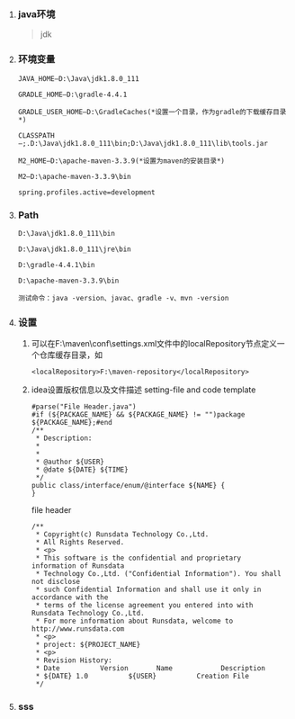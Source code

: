 
1. ### java环境

   >jdk

2. ### 环境变量

   ```
   JAVA_HOME—D:\Java\jdk1.8.0_111
   
   GRADLE_HOME—D:\gradle-4.4.1
   
   GRADLE_USER_HOME—D:\GradleCaches(*设置一个目录，作为gradle的下载缓存目录*)
   
   CLASSPATH—;.D:\Java\jdk1.8.0_111\bin;D:\Java\jdk1.8.0_111\lib\tools.jar
   
   M2_HOME—D:\apache-maven-3.3.9(*设置为maven的安装目录*)
   
   M2—D:\apache-maven-3.3.9\bin
   
   spring.profiles.active=development 
   ```

3. ### Path

   ```
   D:\Java\jdk1.8.0_111\bin 
   
   D:\Java\jdk1.8.0_111\jre\bin 
   
   D:\gradle-4.4.1\bin
   
   D:\apache-maven-3.3.9\bin
   
   测试命令：java -version、javac、gradle -v、mvn -version
   ```

4. ### 设置

   1. 可以在F:\maven\conf\settings.xml文件中的localRepository节点定义一个仓库缓存目录，如

      ```
      <localRepository>F:\maven-repository</localRepository> 
      ```

   2. idea设置版权信息以及文件描述
      setting-file and code template

      ```
      #parse("File Header.java")
      #if (${PACKAGE_NAME} && ${PACKAGE_NAME} != "")package ${PACKAGE_NAME};#end
      /**
       * Description:
       * 
       * 
       * @author ${USER}
       * @date ${DATE} ${TIME}
       */
      public class/interface/enum/@interface ${NAME} {
      }
      ```

      file header

      ```
      /**
       * Copyright(c) Runsdata Technology Co.,Ltd.
       * All Rights Reserved.
       * <p>
       * This software is the confidential and proprietary information of Runsdata
       * Technology Co.,Ltd. ("Confidential Information"). You shall not disclose
       * such Confidential Information and shall use it only in accordance with the
       * terms of the license agreement you entered into with Runsdata Technology Co.,Ltd.
       * For more information about Runsdata, welcome to http://www.runsdata.com
       * <p>
       * project: ${PROJECT_NAME}
       * <p>
       * Revision History:
       * Date          Version       Name            Description
       * ${DATE} 1.0          ${USER}          Creation File
       */
      ```

5. ### sss

